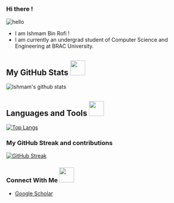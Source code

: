 
### Hi there !


![hello](https://github.com/user-attachments/assets/ca748488-713c-463b-9bcc-a644eef376f5)

- I am Ishmam Bin Rofi ! 
- I am currently an undergrad student of Computer Science and Engineering at BRAC University.

<!--- Interests -->
<!--### Interests
- Python
- Human Computer Interaction (HCI)
- Usable Privacy
- Machine Learning
- Linux

### Experiences
- Python
- Java
- LaTeX
- Qualitative Methods
- Machine Learning
- Data Processing
- Linux
- Usable Privacy and Security

-->
<!-- Github Stats -->

<h2> My GitHub Stats <img src='https://media1.giphy.com/media/du3J3cXyzhj75IOgvA/giphy.gif?cid=ecf05e47x2g034i9pzwtzzsd3xgg2w9nr94t4tflbbgo3008&rid=giphy.gif' width="40px" height="40px"> </h2>

![Ishmam's github stats](https://github-readme-stats.vercel.app/api?username=ishmam-br10&show_icons=true&title_color=ffc857&icon_color=8ac926&text_color=daf7dc&bg_color=151515&hide=["stars"])

<h2>
    Languages and Tools <img src = "https://media2.giphy.com/media/QssGEmpkyEOhBCb7e1/giphy.gif?cid=ecf05e47a0n3gi1bfqntqmob8g9aid1oyj2wr3ds3mg700bl&rid=giphy.gif" width="40px" height="40px">
</h2>  

[![Top Langs](https://github-readme-stats.vercel.app/api/top-langs/?username=ishmam-br10&layout=compact&text_color=daf7dc&bg_color=151515)](https://github.com/anuraghazra/github-readme-stats)

### My GitHub Streak and contributions
[![GitHub Streak](https://streak-stats.demolab.com/?user=ishmam-br10)](https://git.io/streak-stats)




### Connect With Me <img src = "https://media2.giphy.com/media/al7grkbrCChTAPEfyh/giphy.gif?cid=ecf05e47a0n3gi1bfqntqmob8g9aid1oyj2wr3ds3mg700bl&rid=giphy.gif" width="40px" height="40px">
<!--
- [Twitter](https://twitter.com/ishmam_rafi)
- [LinkedIn](https://www.linkedin.com/in/ishmam-bin-rofi-a18758243/)
-->
- [Google Scholar](https://scholar.google.com/citations?user=IecP5SgAAAAJ&hl=en)



